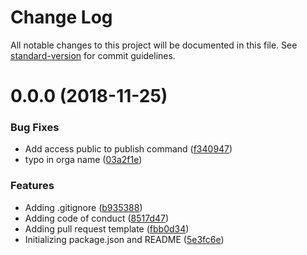 # Change Log

All notable changes to this project will be documented in this file. See [standard-version](https://github.com/conventional-changelog/standard-version) for commit guidelines.

<a name="0.0.0"></a>

# 0.0.0 (2018-11-25)

### Bug Fixes

- Add access public to publish command ([f340947](https://github.com/thc-tools/empty-repo-template/commit/f340947))
- typo in orga name ([03a2f1e](https://github.com/thc-tools/empty-repo-template/commit/03a2f1e))

### Features

- Adding .gitignore ([b935388](https://github.com/thc-tools/empty-repo-template/commit/b935388))
- Adding code of conduct ([8517d47](https://github.com/thc-tools/empty-repo-template/commit/8517d47))
- Adding pull request template ([fbb0d34](https://github.com/thc-tools/empty-repo-template/commit/fbb0d34))
- Initializing package.json and README ([5e3fc6e](https://github.com/thc-tools/empty-repo-template/commit/5e3fc6e))
